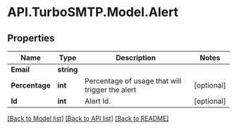 # API.TurboSMTP.Model.Alert

## Properties

Name | Type | Description | Notes
------------ | ------------- | ------------- | -------------
**Email** | **string** |  | 
**Percentage** | **int** | Percentage of usage that will trigger the alert | [optional] 
**Id** | **int** | Alert Id. | [optional] 

[[Back to Model list]](../README.md#documentation-for-models) [[Back to API list]](../README.md#documentation-for-api-endpoints) [[Back to README]](../README.md)

